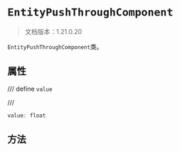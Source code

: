 # `EntityPushThroughComponent`

> 文档版本：1.21.0.20

`EntityPushThroughComponent`类。

## 属性

/// define
`value`


///

```js
value: float
```


## 方法
